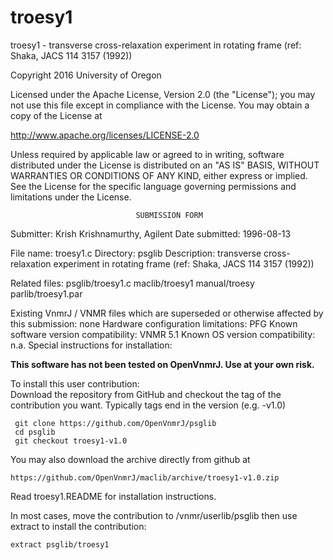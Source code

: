 # troesy1
 troesy1 - transverse cross-relaxation experiment in rotating frame (ref:
 Shaka,
 JACS 114 3157 (1992))

 Copyright 2016 University of Oregon

 Licensed under the Apache License, Version 2.0 (the "License");
 you may not use this file except in compliance with the License.
 You may obtain a copy of the License at

   http://www.apache.org/licenses/LICENSE-2.0

 Unless required by applicable law or agreed to in writing, software
 distributed under the License is distributed on an "AS IS" BASIS,
 WITHOUT WARRANTIES OR CONDITIONS OF ANY KIND, either express or implied.
 See the License for the specific language governing permissions and
 limitations under the License.

                                SUBMISSION FORM

Submitter:      Krish Krishnamurthy, Agilent
Date submitted: 1996-08-13

File name:      troesy1.c
Directory:      psglib
Description:    transverse cross-relaxation experiment in rotating frame
                (ref: Shaka, JACS 114 3157 (1992))

Related files:  psglib/troesy1.c   maclib/troesy1  manual/troesy
                parlib/troesy1.par

Existing VnmrJ / VNMR files which are superseded or
otherwise affected by this submission:  none
Hardware configuration limitations:     PFG
Known software version compatibility:   VNMR 5.1
Known OS version compatibility:         n.a.
Special instructions for installation:

**This software has not been tested on OpenVnmrJ. Use at your own risk.**

To install this user contribution:  
Download the repository from GitHub and checkout the tag of the contribution you want.
Typically tags end in the version (e.g. -v1.0)

     git clone https://github.com/OpenVnmrJ/psglib  
     cd psglib  
     git checkout troesy1-v1.0


You may also download the archive directly from github at

    https://github.com/OpenVnmrJ/maclib/archive/troesy1-v1.0.zip

Read troesy1.README for installation instructions.

In most cases, move the contribution to /vnmr/userlib/psglib 
then use extract to install the contribution:  

    extract psglib/troesy1